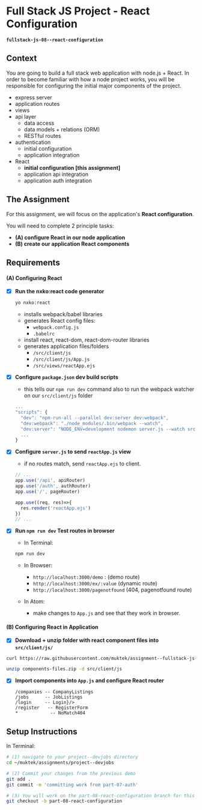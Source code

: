 # Full Stack JS Project - React Configuration
**`fullstack-js-08--react-configuration`**


## Context
You are going to build a full stack web application with node.js + React. In order to become familiar with how a node project works, you will be responsible for configuring the  initial major components of the project.  

- express server
- application routes
- views
- api layer
  - data access
  - data models + relations (ORM)
  - RESTful routes
- authentication
  - initial configuration
  - application integration
- React
  - **initial configuration [this assignment]**
  - application api integration
  - application auth integration


## The Assignment
For this assignment, we will focus on the application's **React configuration**.

You will need to complete 2 principle tasks:

- **(A) configure React in our node application**  
- **(B) create our application React components**


## Requirements

#### (A) Configuring React

- [x] **Run the nxko:react code generator**

  ```sh
  yo nxko:react
  ```
  - installs webpack/babel libraries  
  - generates React config files:
    - `webpack.config.js`
    - `.babelrc`
  - install react, react-dom, react-dom-router libraries
  - generates application files/folders
    - `/src/client/js`
    - `/src/client/js/App.js`
    - `/src/views/reactApp.ejs`

- [x] **Configure `package.json` dev build scripts**
  - this tells our `npm run dev` command also to run the webpack watcher on our `src/client/js` folder

  ```js
  ...
  "scripts": {
    "dev": "npm-run-all --parallel dev:server dev:webpack",
    "dev:webpack": "./node_modules/.bin/webpack --watch",
    "dev:server": "NODE_ENV=development nodemon server.js --watch src --watch server.js --ignore src/client",
    ...
  }
  ```

- [x] **Configure `server.js` to send `reactApp.js` view**

  - if no routes match, send `reactApp.ejs` to client.
  ```js
  // ...
  app.use('/api', apiRouter)
  app.use('/auth', authRouter)
  app.use('/', pageRouter)

  app.use((req, res)=>{
    res.render('reactApp.ejs')
  })
  // ...
  ```

- [x] **Run `npm run dev` Test routes in browser**
  - In Terminal:
  ```sh
  npm run dev
  ```

  - In Browser:
    - `http://localhost:3000/demo` : (demo route)
    - `http://localhost:3000/ex/:value` (dynamic route)
    - `http://localhost:3000/pagenotfound` (404, pagenotfound route)

  - In Atom:
    - make changes to `App.js` and see that they work in browser.


#### (B) Configuring React in Application

- [x] **Download + unzip folder with react component files into `src/client/js/`**
```sh
curl https://raw.githubusercontent.com/muktek/assignment--fullstack-js-08-react-integration/master/component-files.zip > componens-files.zip

unzip components-files.zip -d src/client/js
```

- [x] **Import components into `App.js` and configure React router**
  ```
  /companies -- CompanyListings
  /jobs      -- JobListings
  /login     -- Login}/>
  /register   -- RegisterForm
  *            -- NoMatch404
  ```

## Setup Instructions

In Terminal:
```sh
# (1) navigate to your project--devjobs directory
cd ~/muktek/assignments/project--devjobs

# (2) Commit your changes from the previous demo
git add .
git commit -m 'committing work from part-07-auth'

# (3) You will work on the part-08-react-configuration branch for this feature
git checkout -b part-08-react-configuration
```
